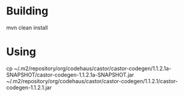 # Building
mvn clean install

# Using
cp ~/.m2/repository/org/codehaus/castor/castor-codegen/1.1.2.1a-SNAPSHOT/castor-codegen-1.1.2.1a-SNAPSHOT.jar ~/.m2/repository/org/codehaus/castor/castor-codegen/1.1.2.1/castor-codegen-1.1.2.1.jar
